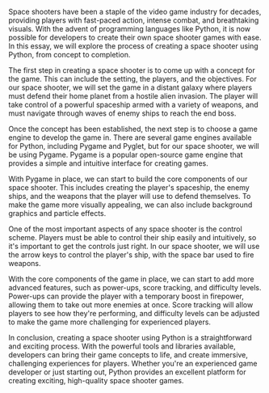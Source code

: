 Space shooters have been a staple of the video game industry for decades, providing players with fast-paced action, intense combat, and breathtaking visuals. With the advent of programming languages like Python, it is now possible for developers to create their own space shooter games with ease. In this essay, we will explore the process of creating a space shooter using Python, from concept to completion.

The first step in creating a space shooter is to come up with a concept for the game. This can include the setting, the players, and the objectives. For our space shooter, we will set the game in a distant galaxy where players must defend their home planet from a hostile alien invasion. The player will take control of a powerful spaceship armed with a variety of weapons, and must navigate through waves of enemy ships to reach the end boss.

Once the concept has been established, the next step is to choose a game engine to develop the game in. There are several game engines available for Python, including Pygame and Pyglet, but for our space shooter, we will be using Pygame. Pygame is a popular open-source game engine that provides a simple and intuitive interface for creating games.

With Pygame in place, we can start to build the core components of our space shooter. This includes creating the player's spaceship, the enemy ships, and the weapons that the player will use to defend themselves. To make the game more visually appealing, we can also include background graphics and particle effects.

One of the most important aspects of any space shooter is the control scheme. Players must be able to control their ship easily and intuitively, so it's important to get the controls just right. In our space shooter, we will use the arrow keys to control the player's ship, with the space bar used to fire weapons.

With the core components of the game in place, we can start to add more advanced features, such as power-ups, score tracking, and difficulty levels. Power-ups can provide the player with a temporary boost in firepower, allowing them to take out more enemies at once. Score tracking will allow players to see how they're performing, and difficulty levels can be adjusted to make the game more challenging for experienced players.

In conclusion, creating a space shooter using Python is a straightforward and exciting process. With the powerful tools and libraries available, developers can bring their game concepts to life, and create immersive, challenging experiences for players. Whether you're an experienced game developer or just starting out, Python provides an excellent platform for creating exciting, high-quality space shooter games.
